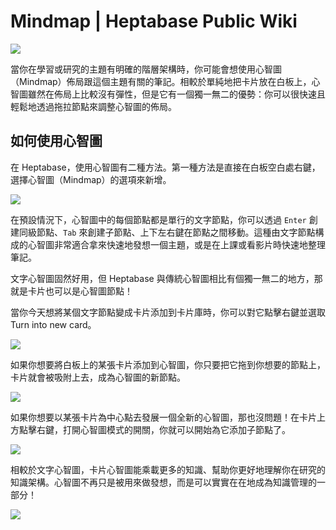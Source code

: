 # Mindmap | Heptabase Public Wiki
![](https://wiki.heptabase.com/assets/images/mindmap-Untitled-bba892d87f5e213be96934b4ef0070eb.png)

當你在學習或研究的主題有明確的階層架構時，你可能會想使用心智圖（Mindmap）佈局跟這個主題有關的筆記。相較於單純地把卡片放在白板上，心智圖雖然在佈局上比較沒有彈性，但是它有一個獨一無二的優勢：你可以很快速且輕鬆地透過拖拉節點來調整心智圖的佈局。

如何使用心智圖[​](#如何使用心智圖 "Direct link to 如何使用心智圖")
---------------------------------------------

在 Heptabase，使用心智圖有二種方法。第一種方法是直接在白板空白處右鍵，選擇心智圖（Mindmap）的選項來新增。

![](https://wiki.heptabase.com/assets/images/mindmap-Untitled%201-4c30543902b39a74e3eeb6d93fe273c1.png)

在預設情況下，心智圖中的每個節點都是單行的文字節點，你可以透過 `Enter` 創建同級節點、`Tab` 來創建子節點、上下左右鍵在節點之間移動。這種由文字節點構成的心智圖非常適合拿來快速地發想一個主題，或是在上課或看影片時快速地整理筆記。

文字心智圖固然好用，但 Heptabase 與傳統心智圖相比有個獨一無二的地方，那就是卡片也可以是心智圖節點！

當你今天想將某個文字節點變成卡片添加到卡片庫時，你可以對它點擊右鍵並選取 Turn into new card。

![](https://wiki.heptabase.com/assets/images/mindmap-Untitled%202-cd3dbff9c102236090e0bff60b7c7cfc.png)

如果你想要將白板上的某張卡片添加到心智圖，你只要把它拖到你想要的節點上，卡片就會被吸附上去，成為心智圖的新節點。

![](https://wiki.heptabase.com/assets/images/mindmap-Untitled%203-758dd4a7e160f811cfac23805a52cddf.png)

如果你想要以某張卡片為中心點去發展一個全新的心智圖，那也沒問題！在卡片上方點擊右鍵，打開心智圖模式的開關，你就可以開始為它添加子節點了。

![](https://wiki.heptabase.com/assets/images/mindmap-Untitled%204-677876733ce8f09a136d57e08a041d64.png)

相較於文字心智圖，卡片心智圖能乘載更多的知識、幫助你更好地理解你在研究的知識架構。心智圖不再只是被用來做發想，而是可以實實在在地成為知識管理的一部分！

![](https://wiki.heptabase.com/assets/images/mindmap-Untitled%205-c559b4dbd9289dd99f44617800c56f7a.png)
